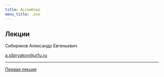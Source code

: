 ```yaml
---
title: Ассемблер
menu_title: .asm
---
```


## Лекции

Сибиряков Александр Евгеньевич

a.sibiryakov@urfu.ru

---

[Первая лекция](lectures/1)

